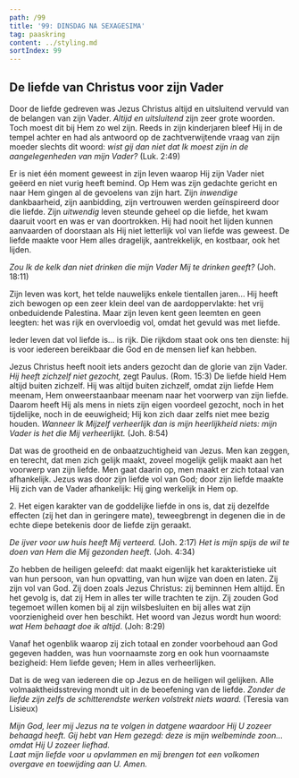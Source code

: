 ```yaml
---
path: /99
title: '99: DINSDAG NA SEXAGESIMA'
tag: paaskring
content: ../styling.md
sortIndex: 99
---
```


## De liefde van Christus voor zijn Vader

Door de liefde gedreven was Jezus Christus altijd en uitsluitend vervuld van de belangen van zijn Vader. _Altijd en uitsluitend_ zijn zeer grote woorden. Toch moest dit bij Hem zo wel zijn. Reeds in zijn kinderjaren bleef Hij in de tempel achter en had als antwoord op de zachtverwijtende vraag van zijn moeder slechts dit woord: _wist gij dan niet dat Ik moest zijn in de aangelegenheden van mijn Vader?_ (Luk. 2:49)

Er is niet één moment geweest in zijn leven waarop Hij zijn Vader niet geëerd en niet vurig heeft bemind. Op Hem was zijn gedachte gericht en naar Hem gingen al de gevoelens van zijn hart. Zijn _inwendige_ dankbaarheid, zijn aanbidding, zijn vertrouwen werden geïnspireerd door die liefde. Zijn _uitwendig_ leven steunde geheel op die liefde, het kwam daaruit voort en was er van doortrokken. Hij had nooit het lijden kunnen aanvaarden of doorstaan als Hij niet letterlijk vol van liefde was geweest. De liefde maakte voor Hem alles dragelijk, aantrekkelijk, en kostbaar, ook het lijden.

_Zou Ik de kelk dan niet drinken die mijn Vader Mij te drinken geeft?_ (Joh. 18:11)

Zijn leven was kort, het telde nauwelijks enkele tientallen jaren... Hij heeft zich bewogen op een zeer klein deel van de aardoppervlakte: het vrij onbeduidende Palestina. Maar zijn leven kent geen leemten en geen leegten: het was rijk en overvloedig vol, omdat het gevuld was met liefde.

Ieder leven dat vol liefde is... is rijk. Die rijkdom staat ook ons ten dienste: hij is voor iedereen bereikbaar die God en de mensen lief kan hebben.

Jezus Christus heeft nooit iets anders gezocht dan de glorie van zijn Vader. _Hij heeft zichzelf niet gezocht,_ zegt Paulus. (Rom. 15:3) De liefde hield Hem altijd buiten zichzelf. Hij was altijd buiten zichzelf, omdat zijn liefde Hem meenam, Hem onweerstaanbaar meenam naar het voorwerp van zijn liefde. Daarom heeft Hij als mens in niets zijn eigen voordeel gezocht, noch in het tijdelijke, noch in de eeuwigheid; Hij kon zich daar zelfs niet mee bezig houden. _Wanneer Ik Mijzelf verheerlijk dan is mijn heerlijkheid niets: mijn Vader is het die Mij verheerlijkt._ (Joh. 8:54)

Dat was de grootheid en de onbaatzuchtigheid van Jezus. Men kan zeggen, en terecht, dat men zich gelijk maakt, zoveel mogelijk gelijk maakt aan het voorwerp van zijn liefde. Men gaat daarin op, men maakt er zich totaal van afhankelijk. Jezus was door zijn liefde vol van God; door zijn liefde maakte Hij zich van de Vader afhankelijk: Hij ging werkelijk in Hem op.

2\. Het eigen karakter van de goddelijke liefde in ons is, dat zij dezelfde effecten (zij het dan in geringere mate), teweegbrengt in degenen die in de echte diepe betekenis door de liefde zijn geraakt.

_De ijver voor uw huis heeft Mij verteerd._ (Joh. 2:17) _Het is mijn spijs de wil te doen van Hem die Mij gezonden heeft._ (Joh. 4:34)

Zo hebben de heiligen geleefd: dat maakt eigenlijk het karakteristieke uit van hun persoon, van hun opvatting, van hun wijze van doen en laten. Zij zijn vol van God. Zij doen zoals Jezus Christus: zij beminnen Hem altijd. En het gevolg is, dat zij Hem in alles ter wille trachten te zijn. Zij zouden God tegemoet willen komen bij al zijn wilsbesluiten en bij alles wat zijn voorzienigheid over hen beschikt. Het woord van Jezus wordt hun woord: _wat Hem behaagt doe ik altijd_. (Joh: 8:29)

Vanaf het ogenblik waarop zij zich totaal en zonder voorbehoud aan God gegeven hadden, was hun voornaamste zorg en ook hun voornaamste bezigheid: Hem liefde geven; Hem in alles verheerlijken.

Dat is de weg van iedereen die op Jezus en de heiligen wil gelijken. Alle volmaaktheidsstreving mondt uit in de beoefening van de liefde. _Zonder de liefde zijn zelfs de schitterendste werken volstrekt niets waard._ (Teresia van Lisieux)

_Mijn God, leer mij Jezus na te volgen in datgene waardoor Hij U zozeer behaagd heeft. Gij hebt van Hem gezegd: _deze is mijn welbeminde zoon_... omdat Hij U zozeer liefhad._  
_Laat mijn liefde voor u opvlammen en mij brengen tot een volkomen overgave en toewijding aan U. Amen._
